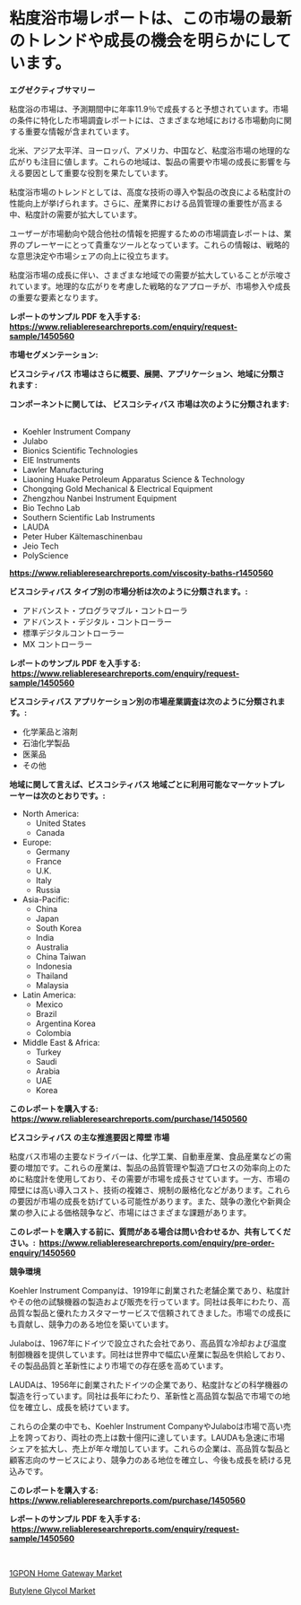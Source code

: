 <p><h1>粘度浴市場レポートは、この市場の最新のトレンドや成長の機会を明らかにしています。</h1></p><p><strong>エグゼクティブサマリー</strong></p>
<p><p>粘度浴の市場は、予測期間中に年率11.9％で成長すると予想されています。市場の条件に特化した市場調査レポートには、さまざまな地域における市場動向に関する重要な情報が含まれています。</p><p>北米、アジア太平洋、ヨーロッパ、アメリカ、中国など、粘度浴市場の地理的な広がりも注目に値します。これらの地域は、製品の需要や市場の成長に影響を与える要因として重要な役割を果たしています。</p><p>粘度浴市場のトレンドとしては、高度な技術の導入や製品の改良による粘度計の性能向上が挙げられます。さらに、産業界における品質管理の重要性が高まる中、粘度計の需要が拡大しています。</p><p>ユーザーが市場動向や競合他社の情報を把握するための市場調査レポートは、業界のプレーヤーにとって貴重なツールとなっています。これらの情報は、戦略的な意思決定や市場シェアの向上に役立ちます。</p><p>粘度浴市場の成長に伴い、さまざまな地域での需要が拡大していることが示唆されています。地理的な広がりを考慮した戦略的なアプローチが、市場参入や成長の重要な要素となります。</p></p>
<p><strong>レポートのサンプル PDF を入手する: <a href="https://www.reliableresearchreports.com/enquiry/request-sample/1450560">https://www.reliableresearchreports.com/enquiry/request-sample/1450560</a></strong></p>
<p><strong>市場セグメンテーション:</strong></p>
<p><strong> ビスコシティバス 市場はさらに概要、展開、アプリケーション、地域に分類されます :</strong></p>
<p><strong>コンポーネントに関しては、 ビスコシティバス 市場は次のように分類されます: &nbsp;</strong></p>
<p><ul><li>Koehler Instrument Company</li><li>Julabo</li><li>Bionics Scientific Technologies</li><li>EIE Instruments</li><li>Lawler Manufacturing</li><li>Liaoning Huake Petroleum Apparatus Science & Technology</li><li>Chongqing Gold Mechanical & Electrical Equipment</li><li>Zhengzhou Nanbei Instrument Equipment</li><li>Bio Techno Lab</li><li>Southern Scientific Lab Instruments</li><li>LAUDA</li><li>Peter Huber Kältemaschinenbau</li><li>Jeio Tech</li><li>PolyScience</li></ul></p>
<p><strong><a href="https://www.reliableresearchreports.com/viscosity-baths-r1450560">https://www.reliableresearchreports.com/viscosity-baths-r1450560</a></strong></p>
<p><strong> ビスコシティバス タイプ別の市場分析は次のように分類されます。:</strong></p>
<p><ul><li>アドバンスト・プログラマブル・コントローラ</li><li>アドバンスト・デジタル・コントローラー</li><li>標準デジタルコントローラー</li><li>MX コントローラー</li></ul></p>
<p><strong>レポートのサンプル PDF を入手する: &nbsp;<a href="https://www.reliableresearchreports.com/enquiry/request-sample/1450560">https://www.reliableresearchreports.com/enquiry/request-sample/1450560</a></strong></p>
<p><strong> ビスコシティバス アプリケーション別の市場産業調査は次のように分類されます。:</strong></p>
<p><ul><li>化学薬品と溶剤</li><li>石油化学製品</li><li>医薬品</li><li>その他</li></ul></p>
<p><strong>地域に関して言えば、ビスコシティバス 地域ごとに利用可能なマーケットプレーヤーは次のとおりです。:</strong></p>
<p><ul>
    <li>
        North America:
        <ul>
            <li>United States</li>
            <li>Canada</li>
        </ul>
    </li>
    <li>
        Europe:
        <ul>
            <li>Germany</li>
            <li>France</li>
            <li>U.K.</li>
            <li>Italy</li>
            <li>Russia</li>
        </ul>
    </li>
    <li>
        Asia-Pacific:
        <ul>
            <li>China</li>
            <li>Japan</li>
            <li>South Korea</li>
            <li>India</li>
            <li>Australia</li>
            <li>China Taiwan</li>
            <li>Indonesia</li>
            <li>Thailand</li>
            <li>Malaysia</li>
        </ul>
    </li>
    <li>
        Latin America:
        <ul>
            <li>Mexico</li>
            <li>Brazil</li>
            <li>Argentina Korea</li>
            <li>Colombia</li>
        </ul>
    </li>
    <li>
        Middle East & Africa:
        <ul>
            <li>Turkey</li>
            <li>Saudi</li>
            <li>Arabia</li>
            <li>UAE</li>
            <li>Korea</li>
        </ul>
    </li>
    </ul></p>
<p><strong>このレポートを購入する: &nbsp;<a href="https://www.reliableresearchreports.com/purchase/1450560">https://www.reliableresearchreports.com/purchase/1450560</a></strong></p>
<p><strong>ビスコシティバス の主な推進要因と障壁 市場</strong></p>
<p><p>粘度バス市場の主要なドライバーは、化学工業、自動車産業、食品産業などの需要の増加です。これらの産業は、製品の品質管理や製造プロセスの効率向上のために粘度計を使用しており、その需要が市場を成長させています。一方、市場の障壁には高い導入コスト、技術の複雑さ、規制の厳格化などがあります。これらの要因が市場の成長を妨げている可能性があります。また、競争の激化や新興企業の参入による価格競争など、市場にはさまざまな課題があります。</p></p>
<p><strong>このレポートを購入する前に、質問がある場合は問い合わせるか、共有してください。:&nbsp; <a href="https://www.reliableresearchreports.com/enquiry/pre-order-enquiry/1450560">https://www.reliableresearchreports.com/enquiry/pre-order-enquiry/1450560</a></strong></p>
<p><strong>競争環境</strong></p>
<p><p>Koehler Instrument Companyは、1919年に創業された老舗企業であり、粘度計やその他の試験機器の製造および販売を行っています。同社は長年にわたり、高品質な製品と優れたカスタマーサービスで信頼されてきました。市場での成長にも貢献し、競争力のある地位を築いています。</p><p>Julaboは、1967年にドイツで設立された会社であり、高品質な冷却および温度制御機器を提供しています。同社は世界中で幅広い産業に製品を供給しており、その製品品質と革新性により市場での存在感を高めています。</p><p>LAUDAは、1956年に創業されたドイツの企業であり、粘度計などの科学機器の製造を行っています。同社は長年にわたり、革新性と高品質な製品で市場での地位を確立し、成長を続けています。</p><p>これらの企業の中でも、Koehler Instrument CompanyやJulaboは市場で高い売上を誇っており、両社の売上は数十億円に達しています。LAUDAも急速に市場シェアを拡大し、売上が年々増加しています。これらの企業は、高品質な製品と顧客志向のサービスにより、競争力のある地位を確立し、今後も成長を続ける見込みです。</p></p>
<p><strong>このレポートを購入する: &nbsp; <a href="https://www.reliableresearchreports.com/purchase/1450560">https://www.reliableresearchreports.com/purchase/1450560</a></strong></p>
<p><strong>レポートのサンプル PDF を入手する: &nbsp;<a href="https://www.reliableresearchreports.com/enquiry/request-sample/1450560">https://www.reliableresearchreports.com/enquiry/request-sample/1450560</a></strong><strong></strong></p>
<p>&nbsp;</p>
<p><p><a href="https://github.com/Alonsoolds3wq1d81czn8rbol/Market-Research-Report-List-1/blob/main/1gpon-home-gateway-market.md">1GPON Home Gateway Market</a></p><p><a href="https://natural-crush-b99.notion.site/Butylene-Glycol-Market-Analysis-Examines-its-Scope-on-Growth-Opportunities-and-Forecasted-Trends-Sp-d29eb1b527044b1d890924b3f911942c">Butylene Glycol Market</a></p></p>